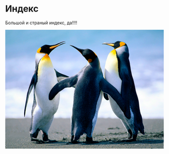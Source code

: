 # Индекс

Большой и страный индекс, да!!!!

![trinity](../.gitbook/assets/penguins%20%281%29%20%281%29.jpg)

